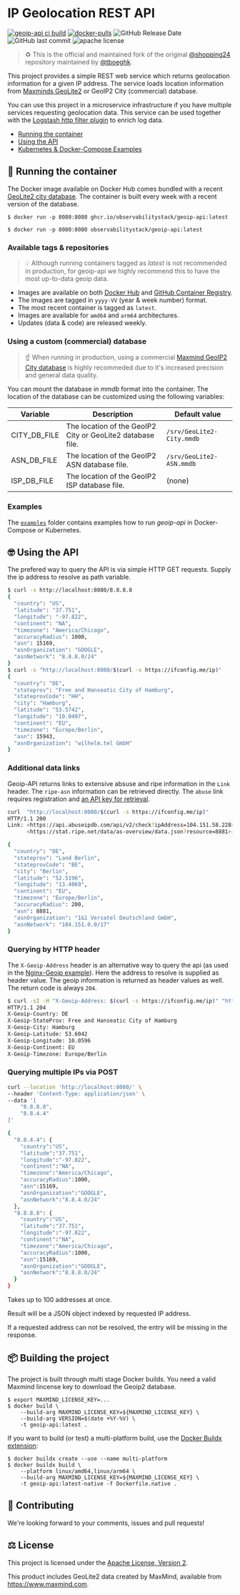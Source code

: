 # IP Geolocation REST API

[![geoip-api ci build](https://github.com/observabilitystack/geoip-api/actions/workflows/ci.yaml/badge.svg?branch=master)](https://github.com/observabilitystack/geoip-api/actions/workflows/ci.yaml)
[![docker-pulls](https://img.shields.io/docker/pulls/observabilitystack/geoip-api)](https://hub.docker.com/r/observabilitystack/geoip-api)
![GitHub Release Date](https://img.shields.io/github/release-date/observabilitystack/geoip-api)
![GitHub last commit](https://img.shields.io/github/last-commit/observabilitystack/geoip-api)
![apache license](https://img.shields.io/github/license/observabilitystack/geoip-api)

> ♻️ This is the official and maintained fork of the original [@shopping24](https://github.com/shopping24) repository maintained by [@tboeghk](https://thiswayup.de).

This project provides a simple REST web service which returns geolocation information for a given IP address. The service loads location information from [Maxminds GeoLite2](https://dev.maxmind.com/geoip/geoip2/geolite2/) or GeoIP2 City (commercial) database.

You can use this project in a microservice infrastructure if you have multiple services requesting geolocation data. This service can be used together with the [Logstash http filter plugin](https://www.elastic.co/guide/en/logstash/current/plugins-filters-http.html) to enrich log data.

* [Running the container](#running-the-container)
* [Using the API](#using-the-api)
* [Kubernetes & Docker-Compose Examples](#examples)

## 💨 Running the container

The Docker image available on Docker Hub comes bundled with a recent [GeoLite2 city database](https://dev.maxmind.com/geoip/geoip2/geolite2/). The container is built every week with a recent version of the database.

```
$ docker run -p 8080:8080 ghcr.io/observabilitystack/geoip-api:latest
```

```
$ docker run -p 8080:8080 observabilitystack/geoip-api:latest
```

### Available tags & repositories

> 💡 Although running containers tagged as _latest_ is
> not recommended in production, for geoip-api we highly
> recommend this to have the most up-to-data geoip
> data.

* Images are available on both [Docker Hub](https://hub.docker.com/repository/docker/observabilitystack/geoip-api) and [GitHub Container Registry](https://github.com/observabilitystack/geoip-api/pkgs/container/geoip-api).
* The images are tagged in `yyyy-VV` (year & week number) format.
* The most recent container is tagged as `latest`.
* Images are available for `amd64` and `arm64` architectures.
* Updates (data & code) are released weekly.

### Using a custom (commercial) database

> ☝️ When running in production, using a commercial [Maxmind GeoIP2 City database](https://www.maxmind.com/en/geoip2-city) is highly recommeded due to it's increased
precision and general data quality.

You can mount the database in _mmdb_ format into the container. The location of the database can be customized using the following
variables:

| Variable | Description | Default value |
| -------- | ----------- | ------------- |
| CITY_DB_FILE | The location of the GeoIP2 City or GeoLite2 database file. | `/srv/GeoLite2-City.mmdb` |
| ASN_DB_FILE | The location of the GeoIP2 ASN database file. | `/srv/GeoLite2-ASN.mmdb` |
| ISP_DB_FILE | The location of the GeoIP2 ISP database file. | (none) |

### Examples

The [`examples`](examples/) folder contains examples how
to run _geoip-api_ in Docker-Compose or Kubernetes.

## 🤓 Using the API

The prefered way to query the API is via simple HTTP GET requests. Supply
the ip address to resolve as path variable.

```bash
$ curl -s http://localhost:8080/8.8.8.8
{
  "country": "US",
  "latitude": "37.751",
  "longitude": "-97.822",
  "continent": "NA",
  "timezone": "America/Chicago",
  "accuracyRadius": 1000,
  "asn": 15169,
  "asnOrganization": "GOOGLE",
  "asnNetwork": "8.8.8.0/24"
}
$ curl -s "http://localhost:8080/$(curl -s https://ifconfig.me/ip)"
{
  "country": "DE",
  "stateprov": "Free and Hanseatic City of Hamburg",
  "stateprovCode": "HH",
  "city": "Hamburg",
  "latitude": "53.5742",
  "longitude": "10.0497",
  "continent": "EU",
  "timezone": "Europe/Berlin",
  "asn": 15943,
  "asnOrganization": "wilhelm.tel GmbH"
}
```

### Additional data links

Geoip-API returns links to extensive absuse and ripe information
in the `Link` header. The `ripe-asn` information can be retrieved
directly. The `abuse` link requires registration and
[an API key for retrieval](https://docs.abuseipdb.com/#introduction).

```bash
curl  "http://localhost:8080/$(curl -s https://ifconfig.me/ip)"
HTTP/1.1 200
Link: <https://api.abuseipdb.com/api/v2/check?ipAddress=104.151.58.228>; rel="abuse",
      <https://stat.ripe.net/data/as-overview/data.json?resource=8881>; rel="ripe-asn"

{
  "country": "DE",
  "stateprov": "Land Berlin",
  "stateprovCode": "BE",
  "city": "Berlin",
  "latitude": "52.5196",
  "longitude": "13.4069",
  "continent": "EU",
  "timezone": "Europe/Berlin",
  "accuracyRadius": 200,
  "asn": 8881,
  "asnOrganization": "1&1 Versatel Deutschland GmbH",
  "asnNetwork": "104.151.0.0/17"
}
```

### Querying by HTTP header

The `X-Geoip-Address` header is an alternative way to query the api
(as used in the [Nginx-Geoip example](examples/nginx-geoip/)). Here
the address to resolve is supplied as header value. The geoip information
is returned as header values as well. The return code is always `204`.


```bash
$ curl -sI -H "X-Geoip-Address: $(curl -s https://ifconfig.me/ip)" "http://localhost:8080/"
HTTP/1.1 204
X-Geoip-Country: DE
X-Geoip-StateProv: Free and Hanseatic City of Hamburg
X-Geoip-City: Hamburg
X-Geoip-Latitude: 53.6042
X-Geoip-Longitude: 10.0596
X-Geoip-Continent: EU
X-Geoip-Timezone: Europe/Berlin
```

### Querying multiple IPs via POST

```bash
curl --location 'http://localhost:8080/' \
--header 'Content-Type: application/json' \
--data '[
    "8.8.8.8",
    "8.8.4.4"
]'

{
  "8.8.4.4": {
    "country":"US",
    "latitude":"37.751",
    "longitude":"-97.822",
    "continent":"NA",
    "timezone":"America/Chicago",
    "accuracyRadius":1000,
    "asn":15169,
    "asnOrganization":"GOOGLE",
    "asnNetwork":"8.8.4.0/24"
  },
  "8.8.8.8": {
    "country":"US",
    "latitude":"37.751",
    "longitude":"-97.822",
    "continent":"NA",
    "timezone":"America/Chicago",
    "accuracyRadius":1000,
    "asn":15169,
    "asnOrganization":"GOOGLE",
    "asnNetwork":"8.8.8.0/24"
  }
}
```

Takes up to 100 addresses at once.

Result will be a JSON object indexed by requested IP address.

If a requested address can not be resolved, the entry will be missing in the response.

## 📦 Building the project

The project is built through multi stage Docker builds. You need
a valid Maxmind lincense key to download the Geoip2 database.

```shell
$ export MAXMIND_LICENSE_KEY=...
$ docker build \
    --build-arg MAXMIND_LICENSE_KEY=${MAXMIND_LICENSE_KEY} \
    --build-arg VERSION=$(date +%Y-%V) \
    -t geoip-api:latest .
```

If you want to build (or test) a multi-platform build, use
the [Docker Buildx extension](https://docs.docker.com/buildx/working-with-buildx/):

```shell
$ docker buildx create --use --name multi-platform
$ docker buildx build \
    --platform linux/amd64,linux/arm64 \
    --build-arg MAXMIND_LICENSE_KEY=${MAXMIND_LICENSE_KEY} \
    -t geoip-api:latest-native -f Dockerfile.native .
```

## 👋 Contributing

We're looking forward to your comments, issues and pull requests!

## ⚖️ License

This project is licensed under the [Apache License, Version 2](http://www.apache.org/licenses/LICENSE-2.0.html).

This product includes GeoLite2 data created by MaxMind, available from
<a href="https://www.maxmind.com">https://www.maxmind.com</a>.
